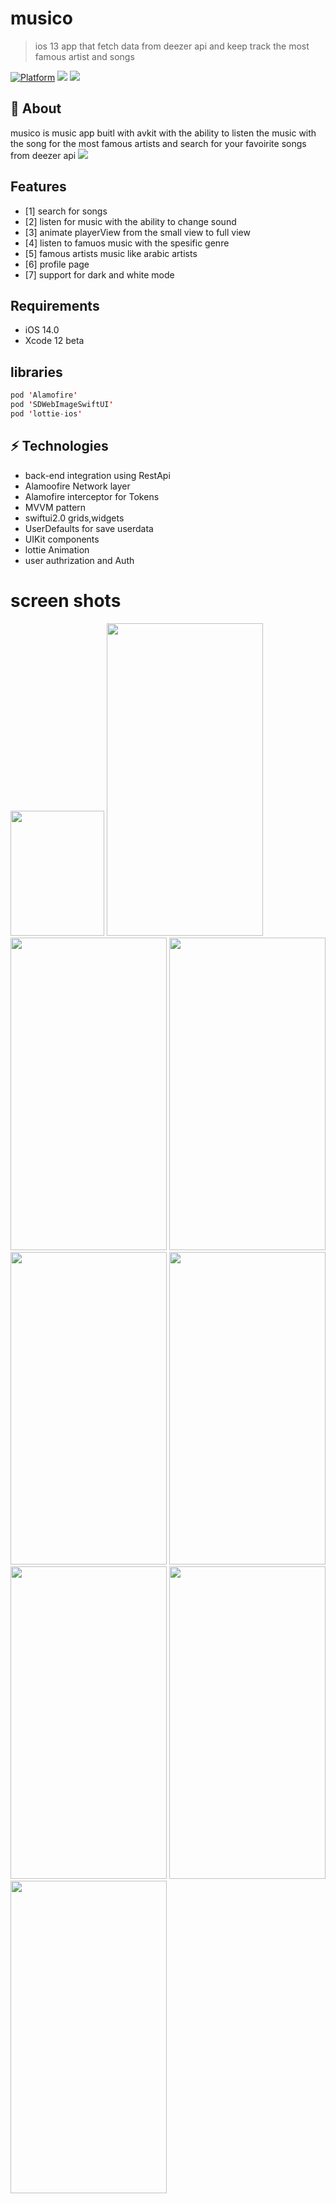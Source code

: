 # musico

>ios 13 app that fetch data from deezer api and keep track the most  famous artist and songs


[![Platform](http://img.shields.io/badge/platform-iOS-blue.svg?style=flat)](https://developer.apple.com/iphone/index.action)
[![](http://img.shields.io/badge/language-Swift-brightgreen.svg?color=orange)](https://developer.apple.com/swift)
![](https://img.shields.io/github/last-commit/AhmedRagab99/musico)

## 🧐 About
musico is music app buitl with avkit with the ability to listen the music with the song for the most famous artists and search for your favoirite songs from deezer api
![](header.png)

## Features
- [1] search for songs
- [2] listen for music with the ability to change sound 
- [3] animate playerView from the small view to full view
- [4] listen  to famuos music  with the  spesific genre
- [5] famous artists music like arabic artists
- [6] profile page 
- [7] support for dark and white mode

## Requirements

- iOS 14.0
- Xcode 12 beta

## libraries

``` swift
pod 'Alamofire'
pod 'SDWebImageSwiftUI'
pod 'lottie-ios'
```
## ⚡ Technologies
- back-end integration using RestApi
- Alamoofire Network layer
- Alamofire interceptor for Tokens
- MVVM pattern
- swiftui2.0 grids,widgets
- UserDefaults for save userdata
- UIKit components 
- lottie Animation
-  user authrization and Auth
 
# screen shots
 <img src="https://user-images.githubusercontent.com/47069606/85061954-f79ae600-b1a7-11ea-838d-7d1266041ad5.png" width="150" height="200"> 
<img src="https://user-images.githubusercontent.com/47069606/85061966-fd90c700-b1a7-11ea-88f1-d6249348f746.png" width="250" height="500">
 <img src="https://user-images.githubusercontent.com/47069606/85061980-0386a800-b1a8-11ea-8497-3a2dafca5a03.png" width="250" height="500">
  <img src="https://user-images.githubusercontent.com/47069606/85061989-084b5c00-b1a8-11ea-925d-a1809e47ceb0.png" width="250" height="500">
   <img src="https://user-images.githubusercontent.com/47069606/85061994-0b464c80-b1a8-11ea-91f3-170b09d988ee.png" width="250" height="500">
      <img src="https://user-images.githubusercontent.com/47069606/85061997-0c777980-b1a8-11ea-958c-75f5ce49464b.png" width="250" height="500">
       <img src="https://user-images.githubusercontent.com/47069606/85062007-0f726a00-b1a8-11ea-9a1a-dfeed4c7bf45.png" width="250" height="500">
       <img src="https://user-images.githubusercontent.com/47069606/85062020-14cfb480-b1a8-11ea-88aa-76f19bf16259.png" width="250" height="500">
        <img src="https://user-images.githubusercontent.com/47069606/85061993-0a151f80-b1a8-11ea-9596-122355066b91.png" width="250" height="500">
       
       
       
 
 




